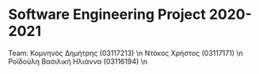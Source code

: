 # Software Engineering Project 2020-2021

Team:
Κομνηνός Δημήτρης (03117213) \n
Ντόκος Χρήστος (03117171) \n
Ροϊδούλη Βασιλική Ηλιάννα (03116194) \n
